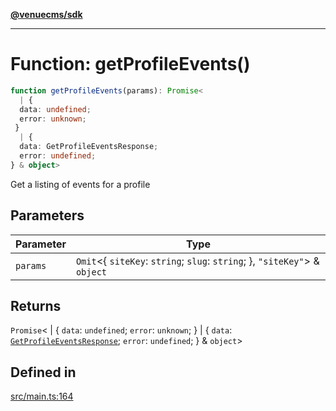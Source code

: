 [**@venuecms/sdk**](../Index.md)

***

# Function: getProfileEvents()

```ts
function getProfileEvents(params): Promise<
  | {
  data: undefined;
  error: unknown;
 }
  | {
  data: GetProfileEventsResponse;
  error: undefined;
} & object>
```

Get a listing of events for a profile

## Parameters

| Parameter | Type |
| ------ | ------ |
| `params` | `Omit`\<\{ `siteKey`: `string`; `slug`: `string`; \}, `"siteKey"`\> & `object` |

## Returns

`Promise`\<
  \| \{
  `data`: `undefined`;
  `error`: `unknown`;
 \}
  \| \{
  `data`: [`GetProfileEventsResponse`](../type-aliases/GetProfileEventsResponse.md);
  `error`: `undefined`;
 \} & `object`\>

## Defined in

[src/main.ts:164](https://github.com/venuecms/sdk/blob/c07c18831cf33fafb3b37826410f2b30773eb6c2/src/main.ts#L164)
